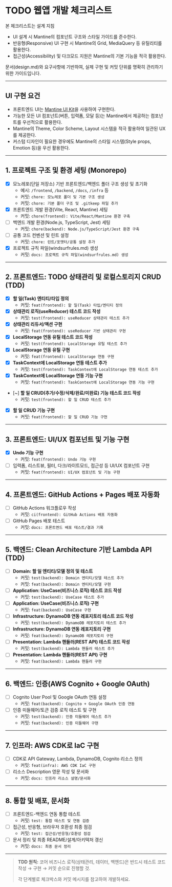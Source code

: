 # TODO 웹앱 개발 체크리스트

본 체크리스트는 설계 지침

- UI 설계 시 Mantine의 컴포넌트 구조와 스타일 가이드를 준수한다.
- 반응형(Responsive) UI 구현 시 Mantine의 Grid, MediaQuery 등 유틸리티를 활용한다.
- 접근성(Accessibility) 및 다크모드 지원은 Mantine의 기본 기능을 적극 활용한다.

문서(design.md)와 요구사항에 기반하여, 실제 구현 및 커밋 단위를 명확히 관리하기 위한 가이드입니다.

---

## UI 구현 요건

- 프론트엔드 UI는 [Mantine UI Kit](https://mantine.dev/)을 사용하여 구현한다.
- 가능한 모든 UI 컴포넌트(버튼, 입력폼, 모달 등)는 Mantine에서 제공하는 컴포넌트를 우선적으로 활용한다.
- Mantine의 Theme, Color Scheme, Layout 시스템을 적극 활용하여 일관된 UX를 제공한다.
- 커스텀 디자인이 필요한 경우에도 Mantine의 스타일 시스템(Style props, Emotion 등)을 우선 활용한다.

---

## 1. 프로젝트 구조 및 환경 세팅 (Monorepo)
- [x] 모노레포(단일 저장소) 기반 프론트엔드/백엔드 폴더 구조 생성 및 초기화  
  - 예시: `/frontend`, `/backend`, `/docs`, `/infra` 등
  - 커밋: `chore: 모노레포 폴더 및 기본 구조 생성`
  - 커밋: `chore: 기본 폴더 구조 및 .gitkeep 파일 추가`
- [x] 프론트엔드 개발 환경(Vite, React, Mantine) 세팅  
  - 커밋: `chore(frontend): Vite/React/Mantine 환경 구축`
- [ ] 백엔드 개발 환경(Node.js, TypeScript, Jest) 세팅  
  - 커밋: `chore(backend): Node.js/TypeScript/Jest 환경 구축`
- [ ] 공통 코드 컨벤션 및 린트 설정  
  - 커밋: `chore: 린트/포맷터/공통 설정 추가`
- [x] 프로젝트 규칙 파일(windsurfrules.md) 생성  
  - 커밋: `docs: 프로젝트 규칙 파일(windsurfrules.md) 생성`

---

## 2. 프론트엔드: TODO 상태관리 및 로컬스토리지 CRUD (TDD)
- [x] **할 일(Task) 엔티티/타입 정의**  
  - 커밋: `feat(frontend): 할 일(Task) 타입/엔티티 정의`
- [x] **상태관리 로직(useReducer) 테스트 코드 작성**  
  - 커밋: `test(frontend): useReducer 상태관리 테스트 추가`
- [x] **상태관리 리듀서/액션 구현**  
  - 커밋: `feat(frontend): useReducer 기반 상태관리 구현`
- [x] **LocalStorage 연동 유틸 테스트 코드 작성**  
  - 커밋: `test(frontend): LocalStorage 유틸 테스트 추가`
- [x] **LocalStorage 연동 유틸 구현**  
  - 커밋: `feat(frontend): LocalStorage 연동 구현`
- [x] **TaskContext에 LocalStorage 연동 테스트 추가**  
  - 커밋: `test(frontend): TaskContext에 LocalStorage 연동 테스트 추가`
- [x] **TaskContext에 LocalStorage 연동 기능 구현**  
  - 커밋: `feat(frontend): TaskContext에 LocalStorage 연동 기능 구현`
- [~] **할 일 CRUD(추가/수정/삭제/완료/미완료) 기능 테스트 코드 작성**  
  - 커밋: `test(frontend): 할 일 CRUD 테스트 추가`
- [x] **할 일 CRUD 기능 구현**  
  - 커밋: `feat(frontend): 할 일 CRUD 기능 구현`

---

## 3. 프론트엔드: UI/UX 컴포넌트 및 기능 구현
- [x] **Undo 기능 구현**  
  - 커밋: `feat(frontend): Undo 기능 구현`
- [ ] 입력폼, 리스트뷰, 필터, 다크/라이트모드, 접근성 등 UI/UX 컴포넌트 구현  
  - 커밋: `feat(frontend): UI/UX 컴포넌트 및 기능 구현`

---

## 4. 프론트엔드: GitHub Actions + Pages 배포 자동화
- [ ] GitHub Actions 워크플로우 작성  
  - 커밋: `ci(frontend): GitHub Actions 배포 자동화`
- [ ] GitHub Pages 배포 테스트  
  - 커밋: `docs: 프론트엔드 배포 테스트/결과 기록`

---

## 5. 백엔드: Clean Architecture 기반 Lambda API (TDD)
- [ ] **Domain: 할 일 엔티티/모델 정의 및 테스트**  
  - 커밋: `test(backend): Domain 엔티티/모델 테스트 추가`
  - 커밋: `feat(backend): Domain 엔티티/모델 구현`
- [ ] **Application: UseCase(비즈니스 로직) 테스트 코드 작성**  
  - 커밋: `test(backend): UseCase 테스트 추가`
- [ ] **Application: UseCase(비즈니스 로직) 구현**  
  - 커밋: `feat(backend): UseCase 구현`
- [ ] **Infrastructure: DynamoDB 연동 레포지토리 테스트 코드 작성**  
  - 커밋: `test(backend): DynamoDB 레포지토리 테스트 추가`
- [ ] **Infrastructure: DynamoDB 연동 레포지토리 구현**  
  - 커밋: `feat(backend): DynamoDB 레포지토리 구현`
- [ ] **Presentation: Lambda 핸들러(REST API) 테스트 코드 작성**  
  - 커밋: `test(backend): Lambda 핸들러 테스트 추가`
- [ ] **Presentation: Lambda 핸들러(REST API) 구현**  
  - 커밋: `feat(backend): Lambda 핸들러 구현`

---

## 6. 백엔드: 인증(AWS Cognito + Google OAuth)
- [ ] Cognito User Pool 및 Google OAuth 연동 설정  
  - 커밋: `feat(backend): Cognito + Google OAuth 인증 연동`
- [ ] 인증 미들웨어/토큰 검증 로직 테스트 및 구현  
  - 커밋: `test(backend): 인증 미들웨어 테스트 추가`
  - 커밋: `feat(backend): 인증 미들웨어 구현`

---

## 7. 인프라: AWS CDK로 IaC 구현
- [ ] CDK로 API Gateway, Lambda, DynamoDB, Cognito 리소스 정의  
  - 커밋: `feat(infra): AWS CDK IaC 구현`
- [ ] 리소스 Description 영문 작성 및 문서화  
  - 커밋: `docs: 인프라 리소스 설명/문서화`

---

## 8. 통합 및 배포, 문서화
- [ ] 프론트엔드-백엔드 연동 통합 테스트  
  - 커밋: `test: 통합 테스트 및 연동 검증`
- [ ] 접근성, 반응형, 브라우저 호환성 최종 점검  
  - 커밋: `test: 접근성/반응형/호환성 점검`
- [ ] 문서 정리 및 최종 README/설계/아키텍처 갱신  
  - 커밋: `docs: 최종 문서 정리`

---

> **TDD 원칙:** 코어 비즈니스 로직(상태관리, 데이터, 백엔드)은 반드시 테스트 코드 작성 → 구현 → 커밋 순으로 진행할 것.
> 
> 각 단계별로 체크박스와 커밋 메시지를 참고하여 개발하세요.
